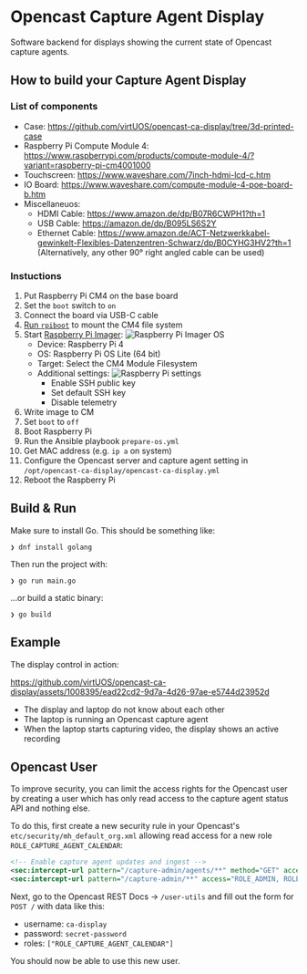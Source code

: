# Opencast Capture Agent Display

Software backend for displays showing the current state of Opencast capture agents.

## How to build your Capture Agent Display

### List of components

- Case: https://github.com/virtUOS/opencast-ca-display/tree/3d-printed-case
- Raspberry Pi Compute Module 4: https://www.raspberrypi.com/products/compute-module-4/?variant=raspberry-pi-cm4001000
- Touchscreen: https://www.waveshare.com/7inch-hdmi-lcd-c.htm
- IO Board: https://www.waveshare.com/compute-module-4-poe-board-b.htm
- Miscellaneuos:
    - HDMI Cable: https://www.amazon.de/dp/B07R6CWPH1?th=1
    - USB Cable: https://amazon.de/dp/B095LS6S2Y
    - Ethernet Cable: https://www.amazon.de/ACT-Netzwerkkabel-gewinkelt-Flexibles-Datenzentren-Schwarz/dp/B0CYHG3HV2?th=1 (Alternatively, any other 90° right angled cable can be used)

### Instuctions

1. Put Raspberry Pi CM4 on the base board
2. Set the `boot` switch to `on`
3. Connect the board via USB-C cable
4. [Run `rpiboot`](https://github.com/raspberrypi/usbboot) to mount the CM4 file system
5. Start [Raspberry Pi Imager](https://www.raspberrypi.com/software/):
   ![Raspberry Pi Imager OS](https://github.com/user-attachments/assets/d4ad6f07-90db-46b6-97eb-44303d7e6500)
    - Device: Raspberry Pi 4
    - OS: Raspberry Pi OS Lite (64 bit)
    - Target: Select the CM4 Module Filesystem
    - Additional settings:
      ![Raspberry Pi settings](https://github.com/user-attachments/assets/f8f4c1f4-eea0-480f-ad4e-1bc2baea252d)
        - Enable SSH public key
        - Set default SSH key
        - Disable telemetry
6. Write image to CM
7. Set `boot` to `off`
8. Boot Raspberry Pi
9. Run the Ansible playbook `prepare-os.yml`
10. Get MAC address (e.g. `ip a` on system)
11. Configure the Opencast server and capture agent setting in
    `/opt/opencast-ca-display/opencast-ca-display.yml`
12. Reboot the Raspberry Pi

## Build & Run

Make sure to install Go. This should be something like:

```
❯ dnf install golang
```

Then run the project with:

```
❯ go run main.go
```

…or build a static binary:

```
❯ go build
```

## Example

The display control in action:

https://github.com/virtUOS/opencast-ca-display/assets/1008395/ead22cd2-9d7a-4d26-97ae-e5744d23952d

- The display and laptop do not know about each other
- The laptop is running an Opencast capture agent
- When the laptop starts capturing video, the display shows an active recording

## Opencast User

To improve security, you can limit the access rights for the Opencast user by
creating a user which has only read access to the capture agent status API and
nothing else.

To do this, first create a new security rule in your Opencast's
`etc/security/mh_default_org.xml` allowing read access for a new role
`ROLE_CAPTURE_AGENT_CALENDAR`:

```xml
<!-- Enable capture agent updates and ingest -->
<sec:intercept-url pattern="/capture-admin/agents/**" method="GET" access="ROLE_ADMIN, ROLE_CAPTURE_AGENT, ROLE_CAPTURE_AGENT_CALENDAR" />
<sec:intercept-url pattern="/capture-admin/**" access="ROLE_ADMIN, ROLE_CAPTURE_AGENT" />
```

Next, go to the Opencast  REST Docs → `/user-utils` and fill out the form for
`POST /` with data like this:

- username: `ca-display`
- password: `secret-password`
- roles: `["ROLE_CAPTURE_AGENT_CALENDAR"]`

You should now be able to use this new user.

